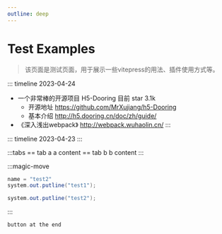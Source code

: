 ```yaml
---
outline: deep
---
```


# Test Examples

> 该页面是测试页面，用于展示一些vitepress的用法、插件使用方式等。

::: timeline 2023-04-24
- 一个非常棒的开源项目 H5-Dooring 目前 star 3.1k
  - 开源地址 https://github.com/MrXujiang/h5-Dooring
  - 基本介绍 http://h5.dooring.cn/doc/zh/guide/
- 《深入浅出webpack》 http://webpack.wuhaolin.cn/
:::

::: timeline 2023-04-23
:::


:::tabs
== tab a
a content
== tab b
b content
:::



:::magic-move 
```java [test1.java]
name = "test2"
system.out.putline("test1");
```
```java [test2.java]
system.out.putline("test2");
```
:::

`button at the end`<C/>
